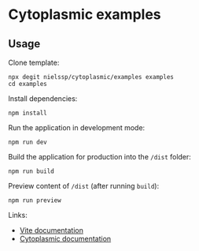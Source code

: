 # Cytoplasmic examples

## Usage

Clone template:

```
npx degit nielssp/cytoplasmic/examples examples
cd examples
```

Install dependencies:

```
npm install
```

Run the application in development mode:

```
npm run dev
```

Build the application for production into the `/dist` folder:

```
npm run build
```

Preview content of `/dist` (after running `build`):

```
npm run preview
```

Links:

* [Vite documentation](https://vitejs.dev/guide/)
* [Cytoplasmic documentation](https://github.com/nielssp/cytoplasmic)

